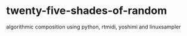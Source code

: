 twenty-five-shades-of-random
============================

algorithmic composition using python, rtmidi, yoshimi and linuxsampler